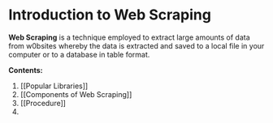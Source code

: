 # Introduction to Web Scraping
**Web Scraping** is a technique employed to extract large amounts of data from w0bsites whereby the data is extracted and saved to a local file in your computer or to a database in table format.

**Contents:**
1. [[Popular Libraries]]
2. [[Components of Web Scraping]]
3. [[Procedure]]
4.
